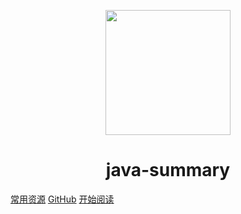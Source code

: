 <p align="center">
<img src="https://ss0.bdstatic.com/70cFvHSh_Q1YnxGkpoWK1HF6hhy/it/u=2481424715,2807309609&fm=26&gp=0.jpg" width="200" height="200"/>
</p>
<h1 align="center">java-summary</h1>

[常用资源](https://docsify.js.org/)
[GitHub](https://github.com/guoJAVA/java-summary)
[开始阅读](#java-summary)




